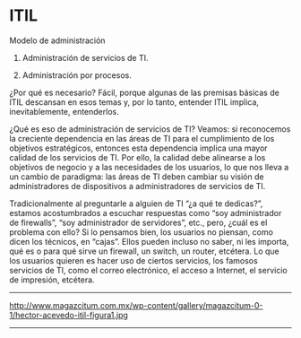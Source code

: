 # ITIL
Modelo de administración

1. Administración de servicios de TI.

2. Administración por procesos.

¿Por qué es necesario? Fácil, porque algunas de las premisas básicas de ITIL descansan en esos temas y, por lo tanto, entender ITIL implica, inevitablemente, entenderlos.

¿Qué es eso de administración de servicios de TI? Veamos: si reconocemos la creciente dependencia en las áreas de TI para el cumplimiento de los objetivos estratégicos, entonces esta dependencia implica una mayor calidad de los servicios de TI. Por ello, la calidad debe alinearse a los objetivos de negocio y a las necesidades de los usuarios, lo que nos lleva a un cambio de paradigma: las áreas de TI deben cambiar su visión de administradores de dispositivos a administradores de servicios de TI.

Tradicionalmente al preguntarle a alguien de TI “¿a qué te dedicas?”, estamos acostumbrados a escuchar respuestas como “soy administrador de firewalls”, “soy administrador de servidores”, etc., pero, ¿cuál es el problema con ello? Si lo pensamos bien, los usuarios no piensan, como dicen los técnicos, en “cajas”. Ellos pueden incluso no saber, ni les importa, qué es o para qué sirve un firewall, un switch, un router, etcétera. Lo que los usuarios quieren es hacer uso de ciertos servicios, los famosos servicios de TI, como el correo electrónico, el acceso a Internet, el servicio de impresión, etcétera.

***********************
http://www.magazcitum.com.mx/wp-content/gallery/magazcitum-0-1/hector-acevedo-itil-figura1.jpg
***********************

